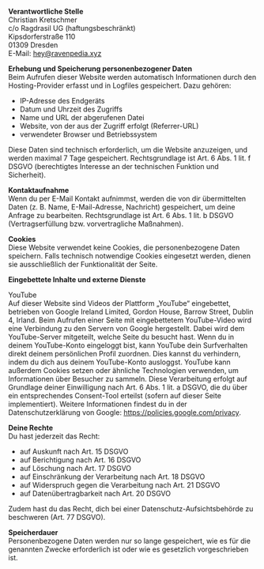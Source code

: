 **Verantwortliche Stelle**  
Christian Kretschmer  
c/o Ragdrasil UG (haftungsbeschränkt)  
Kipsdorferstraße 110  
01309 Dresden  
E-Mail: hey@ravenpedia.xyz  

**Erhebung und Speicherung personenbezogener Daten**  
Beim Aufrufen dieser Website werden automatisch Informationen durch den Hosting-Provider erfasst und in Logfiles gespeichert. Dazu gehören:

- IP-Adresse des Endgeräts
- Datum und Uhrzeit des Zugriffs
- Name und URL der abgerufenen Datei
- Website, von der aus der Zugriff erfolgt (Referrer-URL)
- verwendeter Browser und Betriebssystem

Diese Daten sind technisch erforderlich, um die Website anzuzeigen, und werden maximal 7 Tage gespeichert. Rechtsgrundlage ist Art. 6 Abs. 1 lit. f DSGVO (berechtigtes Interesse an der technischen Funktion und Sicherheit).

**Kontaktaufnahme**  
Wenn du per E-Mail Kontakt aufnimmst, werden die von dir übermittelten Daten (z. B. Name, E-Mail-Adresse, Nachricht) gespeichert, um deine Anfrage zu bearbeiten. Rechtsgrundlage ist Art. 6 Abs. 1 lit. b DSGVO (Vertragserfüllung bzw. vorvertragliche Maßnahmen).

**Cookies**  
Diese Website verwendet keine Cookies, die personenbezogene Daten speichern. Falls technisch notwendige Cookies eingesetzt werden, dienen sie ausschließlich der Funktionalität der Seite.

**Eingebettete Inhalte und externe Dienste**  

YouTube  
Auf dieser Website sind Videos der Plattform „YouTube“ eingebettet, betrieben von Google Ireland Limited, Gordon House, Barrow Street, Dublin 4, Irland. Beim Aufrufen einer Seite mit eingebettetem YouTube-Video wird eine Verbindung zu den Servern von Google hergestellt. Dabei wird dem YouTube-Server mitgeteilt, welche Seite du besucht hast.
Wenn du in deinem YouTube-Konto eingeloggt bist, kann YouTube dein Surfverhalten direkt deinem persönlichen Profil zuordnen. Dies kannst du verhindern, indem du dich aus deinem YouTube-Konto ausloggst.
YouTube kann außerdem Cookies setzen oder ähnliche Technologien verwenden, um Informationen über Besucher zu sammeln. Diese Verarbeitung erfolgt auf Grundlage deiner Einwilligung nach Art. 6 Abs. 1 lit. a DSGVO, die du über ein entsprechendes Consent-Tool erteilst (sofern auf dieser Seite implementiert). Weitere Informationen findest du in der Datenschutzerklärung von Google: https://policies.google.com/privacy.

**Deine Rechte**  
Du hast jederzeit das Recht:

- auf Auskunft nach Art. 15 DSGVO
- auf Berichtigung nach Art. 16 DSGVO
- auf Löschung nach Art. 17 DSGVO
- auf Einschränkung der Verarbeitung nach Art. 18 DSGVO
- auf Widerspruch gegen die Verarbeitung nach Art. 21 DSGVO
- auf Datenübertragbarkeit nach Art. 20 DSGVO

Zudem hast du das Recht, dich bei einer Datenschutz-Aufsichtsbehörde zu beschweren (Art. 77 DSGVO).

**Speicherdauer**  
Personenbezogene Daten werden nur so lange gespeichert, wie es für die genannten Zwecke erforderlich ist oder wie es gesetzlich vorgeschrieben ist.